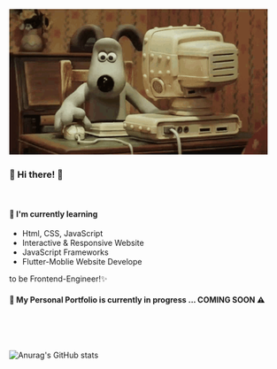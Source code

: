 <img src="g.gif" width="467px" alt="" />
<br />

### 👋 Hi there! 👋
<br />

#### 🌱 I'm currently learning
  * Html, CSS, JavaScript
  * Interactive & Responsive Website
  * JavaScript Frameworks
  * Flutter-Moblie Website Develope
<p>to be Frontend-Engineer!✨</p>

#### 📁 My Personal Portfolio is currently in progress ... COMING SOON ⚠
<br />
<br />
<br />

![Anurag's GitHub stats](https://github-readme-stats.vercel.app/api?username=2seo&show_icons=true&theme=gruvbox_light)
